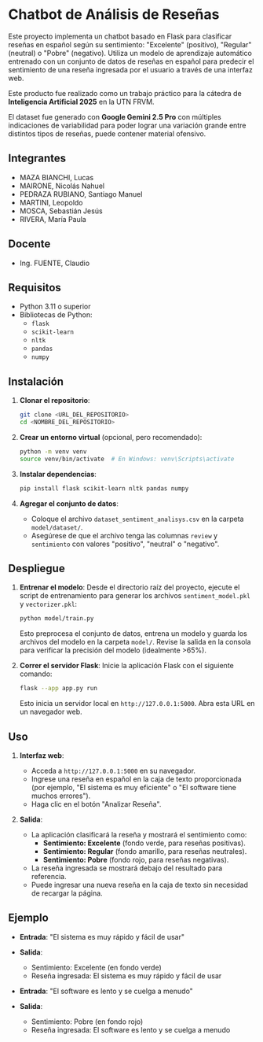 # Chatbot de Análisis de Reseñas

Este proyecto implementa un chatbot basado en Flask para clasificar reseñas en español según su sentimiento: "Excelente" (positivo), "Regular" (neutral) o "Pobre" (negativo). Utiliza un modelo de aprendizaje automático entrenado con un conjunto de datos de reseñas en español para predecir el sentimiento de una reseña ingresada por el usuario a través de una interfaz web.

Este producto fue realizado como un trabajo práctico para la cátedra de **Inteligencia Artificial 2025** en la UTN FRVM.

El dataset fue generado con **Google Gemini 2.5 Pro** con múltiples indicaciones de variabilidad para poder lograr una variación grande entre distintos tipos de reseñas, puede contener material ofensivo.

## Integrantes
- MAZA BIANCHI, Lucas
- MAIRONE, Nicolás Nahuel
- PEDRAZA RUBIANO, Santiago Manuel
- MARTINI, Leopoldo
- MOSCA, Sebastián Jesús
- RIVERA, María Paula

## Docente
- Ing. FUENTE, Claudio

## Requisitos

- Python 3.11 o superior
- Bibliotecas de Python:
  - `flask`
  - `scikit-learn`
  - `nltk`
  - `pandas`
  - `numpy`

## Instalación

1. **Clonar el repositorio**:
   ```bash
   git clone <URL_DEL_REPOSITORIO>
   cd <NOMBRE_DEL_REPOSITORIO>
   ```

2. **Crear un entorno virtual** (opcional, pero recomendado):
   ```bash
   python -m venv venv
   source venv/bin/activate  # En Windows: venv\Scripts\activate
   ```

3. **Instalar dependencias**:
   ```bash
   pip install flask scikit-learn nltk pandas numpy
   ```

4. **Agregar el conjunto de datos**:
   - Coloque el archivo `dataset_sentiment_analisys.csv` en la carpeta `model/dataset/`.
   - Asegúrese de que el archivo tenga las columnas `review` y `sentimiento` con valores "positivo", "neutral" o "negativo".

## Despliegue

1. **Entrenar el modelo**:
   Desde el directorio raíz del proyecto, ejecute el script de entrenamiento para generar los archivos `sentiment_model.pkl` y `vectorizer.pkl`:
   ```bash
   python model/train.py
   ```
   Esto preprocesa el conjunto de datos, entrena un modelo y guarda los archivos del modelo en la carpeta `model/`. Revise la salida en la consola para verificar la precisión del modelo (idealmente >65%).

2. **Correr el servidor Flask**:
   Inicie la aplicación Flask con el siguiente comando:
   ```bash
   flask --app app.py run
   ```
   Esto inicia un servidor local en `http://127.0.0.1:5000`. Abra esta URL en un navegador web.

## Uso

1. **Interfaz web**:
   - Acceda a `http://127.0.0.1:5000` en su navegador.
   - Ingrese una reseña en español en la caja de texto proporcionada (por ejemplo, "El sistema es muy eficiente" o "El software tiene muchos errores").
   - Haga clic en el botón "Analizar Reseña".

2. **Salida**:
   - La aplicación clasificará la reseña y mostrará el sentimiento como:
     - **Sentimiento: Excelente** (fondo verde, para reseñas positivas).
     - **Sentimiento: Regular** (fondo amarillo, para reseñas neutrales).
     - **Sentimiento: Pobre** (fondo rojo, para reseñas negativas).
   - La reseña ingresada se mostrará debajo del resultado para referencia.
   - Puede ingresar una nueva reseña en la caja de texto sin necesidad de recargar la página.

## Ejemplo

- **Entrada**: "El sistema es muy rápido y fácil de usar"
- **Salida**: 
  - Sentimiento: Excelente (en fondo verde)
  - Reseña ingresada: El sistema es muy rápido y fácil de usar

- **Entrada**: "El software es lento y se cuelga a menudo"
- **Salida**: 
  - Sentimiento: Pobre (en fondo rojo)
  - Reseña ingresada: El software es lento y se cuelga a menudo